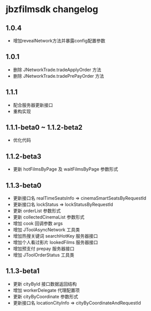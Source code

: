 # jbzfilmsdk changelog

## 1.0.4
  * 增加revealNetwork方法并暴露config配置参数

## 1.0.1
  * 删除 JNetworkTrade.tradeApplyOrder  方法
  * 删除 JNetworkTrade.tradePrePayOrder 方法
  
## 1.1.1
  * 配合服务器更新接口
  * 重构实现
  
## 1.1.1-beta0 ~ 1.1.2-beta2
  * 优化代码
  
## 1.1.2-beta3
  * 更新 hotFilmsByPage 及 waitFilmsByPage 参数形式
  

## 1.1.3-beta0
  * 更新接口名  realTimeSeatsInfo => cinemaSmartSeatsByRequestId
  * 更新接口名  lockStatus => lockStatusByRequestId
  * 更新 orderList 参数形式
  * 更新 collectedCinemaList 参数形式
  * 增加 cook 回调参数 args
  * 增加 JToolAsyncNetwork 工具类
  * 增加热搜关键词 searchHotKey 服务器接口
  * 增加个人看过影片 lookedFilms 服务器接口
  * 增加预支付 prepay 服务器接口
  * 增加 JToolOrderStatus 工具类
  
## 1.1.3-beta1
  * 更新 cityById 接口数据返回结构
  * 增加 workerDelegate 代理配置项
  * 更新 cityByCoordinate 参数形式
  * 更新接口名 locationCityInfo => cityByCoordinateAndRequestId
